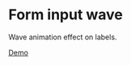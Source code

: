 # Form input wave

Wave animation effect on labels.

[Demo](https://unknown-cat.github.io/my-projects/form-input-wave/index.html)